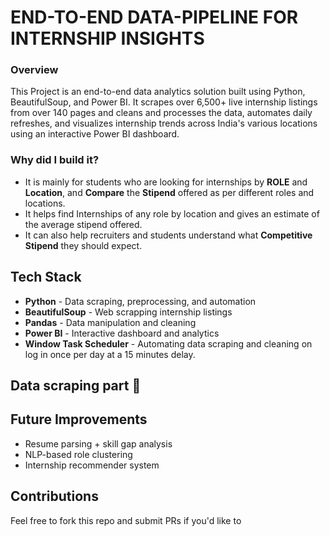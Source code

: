  # END-TO-END DATA-PIPELINE FOR INTERNSHIP INSIGHTS

### Overview

This Project is an end-to-end data analytics solution built using Python, BeautifulSoup, and Power BI. It scrapes over 6,500+ live internship listings from over 140 pages and cleans and processes the data, automates daily refreshes, and visualizes internship trends across India's various locations using an interactive Power BI dashboard.

### Why did I build it?

* It is mainly for students who are looking for internships by **ROLE** and **Location**, and **Compare** the **Stipend** offered as per different roles and locations.
* It helps find Internships of any role by location and gives an estimate of the average stipend offered.
* It can also help recruiters and students understand what **Competitive Stipend** they should expect.

## **Tech Stack**

* **Python** - Data scraping, preprocessing, and automation
* **BeautifulSoup** - Web scrapping internship listings
* **Pandas** - Data manipulation and cleaning
* **Power BI** - Interactive dashboard and analytics
* **Window Task Scheduler** - Automating data scraping and cleaning on log in once per day at a 15 minutes delay.
  
## Data scraping part 📄

## Future Improvements
* Resume parsing + skill gap analysis
* NLP-based role clustering
* Internship recommender system

## Contributions
 Feel free to fork this repo and submit PRs if you'd like to


